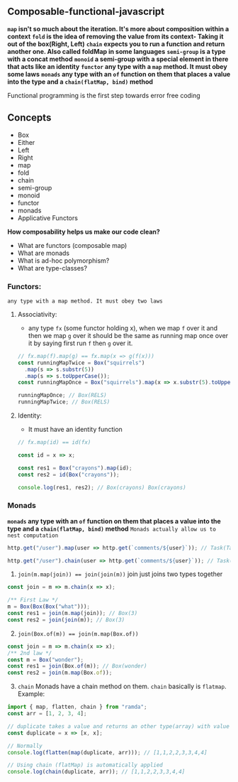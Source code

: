 ## Composable-functional-javascript

**`map` isn't so much about the iteration. It's more about composition within a context**
**`fold` is the idea of removing the value from its context- Taking it out of the box(Right, Left)**
**`chain` expects you to run a function and return another one. Also called foldMap in some languages**
**`semi-group` is a type with a concat method**
**`monoid` a semi-group with a special element in there that acts like an identity**
**`functor` any type with a `map` method. It must obey some laws**
**`monads` any type with an `of` function on them that places a value into the type and a `chain(flatMap, bind)` method**

Functional programming is the first step towards error free coding

## Concepts

- Box
- Either
- Left
- Right
- map
- fold
- chain
- semi-group
- monoid
- functor
- monads
- Applicative Functors

**How composability helps us make our code clean?**

- What are functors (composable map)
- What are monads
- What is ad-hoc polymorphism?
- What are type-classes?

### Functors:

`any type with a map method. It must obey two laws`

1. Associativity:

   - any type `fx` (some functor holding x), when we map `f` over it and then we map `g` over it should be the same as running map once over it by saying first run `f` then `g` over it.

   ```javascript
   // fx.map(f).map(g) == fx.map(x => g(f(x)))
   const runningMapTwice = Box("squirrels")
     .map(s => s.substr(5))
     .map(s => s.toUpperCase());
   const runningMapOnce = Box("squirrels").map(x => x.substr(5).toUpperCase());

   runningMapOnce; // Box(RELS)
   runningMapTwice; // Box(RELS)
   ```

2. Identity:

   - It must have an identity function

   ```javascript
   // fx.map(id) == id(fx)

   const id = x => x;

   const res1 = Box("crayons").map(id);
   const res2 = id(Box("crayons"));

   console.log(res1, res2); // Box(crayons) Box(crayons)
   ```

### Monads

**`monads` any type with an `of` function on them that places a value into the type and a `chain(flatMap, bind)` method**
`Monads actually allow us to nest computation`

```javascript
http.get("/user").map(user => http.get(`comments/${user}`)); // Task(Task([Comment]))

http.get("/user").chain(user => http.get(`comments/${user}`)); // Task([Comment])
```

1. `join(m.map(join)) == join(join(m))`
   join just joins two types together

```javascript
const join = m => m.chain(x => x);

/** First Law */
m = Box(Box(Box("what")));
const res1 = join(m.map(join)); // Box(3)
const res2 = join(join(m)); // Box(3)
```

2. `join(Box.of(m)) == join(m.map(Box.of))`

```javascript
const join = m => m.chain(x => x);
/** 2nd law */
const m = Box("wonder");
const res1 = join(Box.of(m)); // Box(wonder)
const res2 = join(m.map(Box.of));
```

3. `chain`
   Monads have a chain method on them. `chain` basically is `flatmap`.
   Example:

```javascript
import { map, flatten, chain } from "ramda";
const arr = [1, 2, 3, 4];

// duplicate takes a value and returns an other type(array) with value in it
const duplicate = x => [x, x];

// Normally
console.log(flatten(map(duplicate, arr))); // [1,1,2,2,3,3,4,4]

// Using chain (flatMap) is automatically applied
console.log(chain(duplicate, arr)); // [1,1,2,2,3,3,4,4]
```






